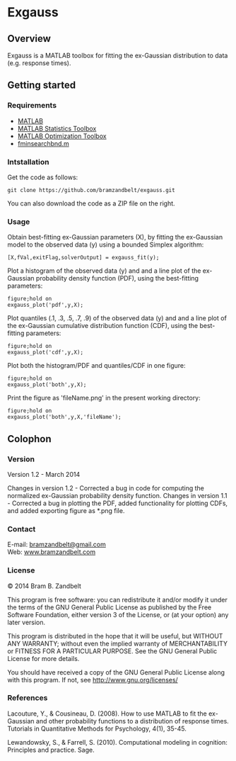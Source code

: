 # Exgauss


## Overview

Exgauss is a MATLAB toolbox for fitting the ex-Gaussian distribution to data (e.g. response times).

## Getting started


### Requirements

* [MATLAB](http://www.mathworks.com)
* [MATLAB Statistics Toolbox](http://www.mathworks.com/products/statistics/)
* [MATLAB Optimization Toolbox](http://www.mathworks.com/products/optimization/)
* [fminsearchbnd.m](http://www.mathworks.com/matlabcentral/fileexchange/8277-fminsearchbnd-fminsearchcon)


### Intstallation

Get the code as follows:

```
git clone https://github.com/bramzandbelt/exgauss.git
```

You can also download the code as a ZIP file on the right.

### Usage

Obtain best-fitting ex-Gaussian parameters (X), by fitting the ex-Gaussian model to the observed data (y) using a bounded Simplex algorithm:

```
[X,fVal,exitFlag,solverOutput] = exgauss_fit(y);
```

Plot a histogram of the observed data (y) and and a line plot of the ex-Gaussian probability density function (PDF), using the best-fitting parameters:

```
figure;hold on
exgauss_plot('pdf',y,X);
```

Plot quantiles (.1, .3, .5, .7, .9) of the observed data (y) and and a line plot of the ex-Gaussian cumulative distribution function (CDF), using the best-fitting parameters:

```
figure;hold on
exgauss_plot('cdf',y,X);
```

Plot both the histogram/PDF and quantiles/CDF in one figure:

```
figure;hold on
exgauss_plot('both',y,X);
```

Print the figure as 'fileName.png' in the present working directory:

```
figure;hold on
exgauss_plot('both',y,X,'fileName');
```


## Colophon


### Version

Version 1.2 - March 2014

Changes in version 1.2 - Corrected a bug in code for computing the normalized ex-Gaussian probability density function.
Changes in version 1.1 - Corrected a bug in plotting the PDF,  added functionality for plotting CDFs, and added exporting figure as *.png file.

### Contact

E-mail: bramzandbelt@gmail.com  
Web: www.bramzandbelt.com  

### License

&copy; 2014  Bram B. Zandbelt

This program is free software: you can redistribute it and/or modify
it under the terms of the GNU General Public License as published by
the Free Software Foundation, either version 3 of the License, or
(at your option) any later version.

This program is distributed in the hope that it will be useful,
but WITHOUT ANY WARRANTY; without even the implied warranty of
MERCHANTABILITY or FITNESS FOR A PARTICULAR PURPOSE.  See the
GNU General Public License for more details.

You should have received a copy of the GNU General Public License
along with this program.  If not, see <http://www.gnu.org/licenses/>

### References

Lacouture, Y., & Cousineau, D. (2008). How to use MATLAB to fit the ex-Gaussian and other probability functions to a distribution of response times. Tutorials in Quantitative Methods for Psychology, 4(1), 35-45.  

Lewandowsky, S., & Farrell, S. (2010). Computational modeling in cognition: Principles and practice. Sage.
